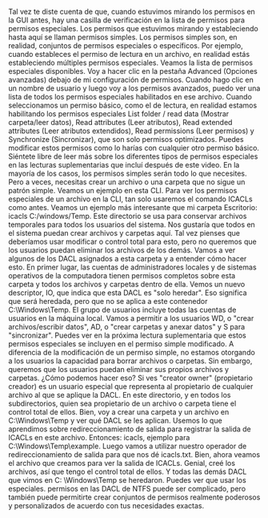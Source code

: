 Tal vez te diste cuenta de que, cuando estuvimos
mirando los permisos en la GUI antes, hay una casilla de verificación en la lista de permisos
para permisos especiales. Los permisos que estuvimos mirando
y estableciendo hasta aquí se llaman permisos simples. Los permisos simples son, en realidad,
conjuntos de permisos especiales o específicos. Por ejemplo,
cuando estableces el permiso de lectura en un archivo, en realidad estás estableciendo
múltiples permisos especiales. Veamos la lista
de permisos especiales disponibles. Voy a hacer clic en la pestaña Advanced (Opciones avanzadas)
debajo de mi configuración de permisos. Cuando hago clic en un nombre de usuario
y luego voy a los permisos avanzados, puedo ver una lista de todos los permisos especiales
habilitados en ese archivo. Cuando seleccionamos un permiso básico,
como el de lectura, en realidad estamos habilitando los permisos especiales
List folder / read data (Mostrar carpeta/leer datos), Read attributes (Leer atributos), Read extended attributes (Leer atributos
extendidos), Read permissions (Leer permisos) y Synchronize (Sincronizar),
que son solo permisos optimizados. Puedes modificar estos permisos como lo harías
con cualquier otro permiso básico. Siéntete libre de leer más
sobre los diferentes tipos de permisos especiales en las lecturas suplementarias
que incluí después de este video. En la mayoría de los casos,
los permisos simples serán todo lo que necesites. Pero a veces,
necesitas crear un archivo o una carpeta
que no sigue un patrón simple. Veamos un ejemplo
en esta CLI. Para ver los permisos especiales
de un archivo en la CLI, tan solo usaremos
el comando ICACLs como antes. Veamos un ejemplo más interesante
que mi carpeta Escritorio: icacls C:/windows/Temp. Este directorio se usa para conservar archivos temporales
para todos los usuarios del sistema. Nos gustaría que todos en el sistema
puedan crear archivos y carpetas aquí. Tal vez pienses que deberíamos usar
modificar o control total para esto, pero no queremos que los usuarios
puedan eliminar los archivos de los demás. Vamos a ver algunos de los DACL
asignados a esta carpeta y a entender cómo hacer esto. En primer lugar, las cuentas de administradores locales
y de sistemas operativos de la computadora tienen permisos completos sobre esta carpeta
y todos los archivos y carpetas dentro de ella. Vemos un nuevo descriptor, IO, que
indica que esta DACL es "solo heredar". Eso significa que será heredada, pero que no se aplica a este contenedor
C:\Windows\Temp. El grupo de usuarios incluye todas las cuentas de usuarios
en la máquina local. Vamos a permitir a los usuarios WD,
o "crear archivos/escribir datos", AD, o "crear carpetas y anexar datos"
y S para "sincronizar". Puedes ver en la próxima lectura suplementaria
que estos permisos especiales se incluyen
en el permiso simple modificado. A diferencia de la modificación de un permiso simple, no estamos otorgando a los usuarios
la capacidad para borrar archivos o carpetas. Sin embargo, queremos que los usuarios puedan eliminar
sus propios archivos y carpetas. ¿Cómo podemos hacer eso? Si ves "creator owner" (propietario creador)
es un usuario especial que representa al propietario de cualquier archivo
al que se aplique la DACL. En este directorio, y en todos los subdirectorios,
quien sea propietario de un archivo o carpeta tiene el control total de ellos. Bien, voy a crear una carpeta y un archivo en C:\Windows\Temp y ver qué DACL se les aplican. Usemos lo que aprendimos
sobre redireccionamiento de salida para registrar la salida de ICACLs
en este archivo. Entonces: icacls, ejemplo para C:\Windows\Temp\example. Luego vamos a utilizar nuestro operador de redireccionamiento
de salida para que nos dé icacls.txt. Bien, ahora veamos el archivo
que creamos para ver la salida de ICACLs. Genial, creé los archivos,
así que tengo el control total de ellos. Y todas las demás DACL que vimos
en C: \Windows\Temp se heredaron. Puedes ver que usar los especiales.
permisos en las DACL de NTFS puede ser complicado, pero también puede permitirte
crear conjuntos de permisos realmente poderosos y personalizados de acuerdo con tus necesidades exactas.